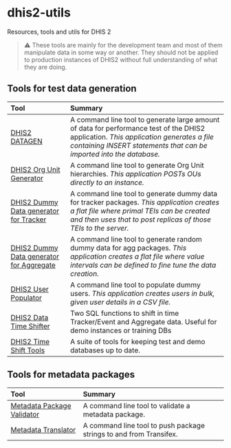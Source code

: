 # dhis2-utils

Resources, tools and utils for DHIS 2

> ⚠️ These tools are mainly for the development team and most of them manipulate data in some way or another. They should not be applied to production instances of DHIS2 without full understanding of what they are doing.

## Tools for test data generation

| Tool | Summary |
| :--- | :------ |
| [DHIS2 DATAGEN](tools/dhis2-datagen) | A command line tool to generate large amount of data for performance test of the DHIS2 application. _This application generates a file containing INSERT statements that can be imported into the database._ |
| [DHIS2 Org Unit Generator](tools/dhis2-org-generator) | A command line tool to generate Org Unit hierarchies. _This application POSTs OUs directly to an instance._ |
| [DHIS2 Dummy Data generator for Tracker](tools/dhis2-dummydatatracker) | A command line tool to generate dummy data for tracker packages. _This application creates a flat file where primal TEIs can be created and then uses that to post replicas of those TEIs to the server._ |
| [DHIS2 Dummy Data generator for Aggregate](tools/dhis2-dummydataagg) | A command line tool to generate random dummy data for agg packages. _This application creates a flat file where value intervals can be defined to fine tune the data creation._ |
| [DHIS2 User Populator](tools/dhis2-user-populator) | A command line tool to populate dummy users. _This application creates users in bulk, given user details in a CSV file._ |
| [DHIS2 Data Time Shifter](tools/dhis2-data-time-shifter) | Two SQL functions to shift in time Tracker/Event and Aggregate data. Useful for demo instances or training DBs |
| [DHIS2 Time Shift Tools](tools/dhis2-time-shift-tools) | A suite of tools for keeping test and demo databases up to date. |

## Tools for metadata packages

| Tool | Summary |
| :--- | :------ |
| [Metadata Package Validator](tools/dhis2-metadata-package-validator) | A command line tool to validate a metadata package.|
| [Metadata Translator](/tools/dhis2-metadata-translator) | A command line tool to push package strings to and from Transifex. |
